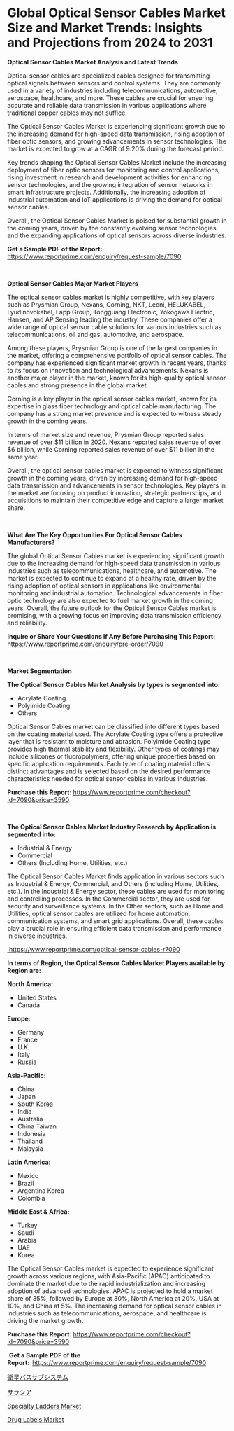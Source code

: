 <p><h1>Global Optical Sensor Cables Market Size and Market Trends: Insights and Projections from 2024 to 2031</h1></p><p><strong>Optical Sensor Cables Market Analysis and Latest Trends</strong></p>
<p><p>Optical sensor cables are specialized cables designed for transmitting optical signals between sensors and control systems. They are commonly used in a variety of industries including telecommunications, automotive, aerospace, healthcare, and more. These cables are crucial for ensuring accurate and reliable data transmission in various applications where traditional copper cables may not suffice.</p><p>The Optical Sensor Cables Market is experiencing significant growth due to the increasing demand for high-speed data transmission, rising adoption of fiber optic sensors, and growing advancements in sensor technologies. The market is expected to grow at a CAGR of 9.20% during the forecast period.</p><p>Key trends shaping the Optical Sensor Cables Market include the increasing deployment of fiber optic sensors for monitoring and control applications, rising investment in research and development activities for enhancing sensor technologies, and the growing integration of sensor networks in smart infrastructure projects. Additionally, the increasing adoption of industrial automation and IoT applications is driving the demand for optical sensor cables.</p><p>Overall, the Optical Sensor Cables Market is poised for substantial growth in the coming years, driven by the constantly evolving sensor technologies and the expanding applications of optical sensors across diverse industries.</p></p>
<p><strong>Get a Sample PDF of the Report:&nbsp;</strong> <a href="https://www.reportprime.com/enquiry/request-sample/7090">https://www.reportprime.com/enquiry/request-sample/7090</a></p>
<p>&nbsp;</p>
<p><strong>Optical Sensor Cables Major Market Players</strong></p>
<p><p>The optical sensor cables market is highly competitive, with key players such as Prysmian Group, Nexans, Corning, NKT, Leoni, HELUKABEL, Lyudinovokabel, Lapp Group, Tongguang Electronic, Yokogawa Electric, Hansen, and AP Sensing leading the industry. These companies offer a wide range of optical sensor cable solutions for various industries such as telecommunications, oil and gas, automotive, and aerospace.</p><p>Among these players, Prysmian Group is one of the largest companies in the market, offering a comprehensive portfolio of optical sensor cables. The company has experienced significant market growth in recent years, thanks to its focus on innovation and technological advancements. Nexans is another major player in the market, known for its high-quality optical sensor cables and strong presence in the global market.</p><p>Corning is a key player in the optical sensor cables market, known for its expertise in glass fiber technology and optical cable manufacturing. The company has a strong market presence and is expected to witness steady growth in the coming years.</p><p>In terms of market size and revenue, Prysmian Group reported sales revenue of over $11 billion in 2020. Nexans reported sales revenue of over $6 billion, while Corning reported sales revenue of over $11 billion in the same year.</p><p>Overall, the optical sensor cables market is expected to witness significant growth in the coming years, driven by increasing demand for high-speed data transmission and advancements in sensor technologies. Key players in the market are focusing on product innovation, strategic partnerships, and acquisitions to maintain their competitive edge and capture a larger market share.</p></p>
<p>&nbsp;</p>
<p><strong>What Are The Key Opportunities For Optical Sensor Cables Manufacturers?</strong></p>
<p><p>The global Optical Sensor Cables market is experiencing significant growth due to the increasing demand for high-speed data transmission in various industries such as telecommunications, healthcare, and automotive. The market is expected to continue to expand at a healthy rate, driven by the rising adoption of optical sensors in applications like environmental monitoring and industrial automation. Technological advancements in fiber optic technology are also expected to fuel market growth in the coming years. Overall, the future outlook for the Optical Sensor Cables market is promising, with a growing focus on improving data transmission efficiency and reliability.</p></p>
<p><strong>Inquire or Share Your Questions If Any Before Purchasing This Report:</strong> <a href="https://www.reportprime.com/enquiry/pre-order/7090">https://www.reportprime.com/enquiry/pre-order/7090</a></p>
<p>&nbsp;</p>
<p><strong>Market Segmentation</strong></p>
<p><strong>The Optical Sensor Cables Market Analysis by types is segmented into:</strong></p>
<p><ul><li>Acrylate Coating</li><li>Polyimide Coating</li><li>Others</li></ul></p>
<p><p>Optical Sensor Cables market can be classified into different types based on the coating material used. The Acrylate Coating type offers a protective layer that is resistant to moisture and abrasion. Polyimide Coating type provides high thermal stability and flexibility. Other types of coatings may include silicones or fluoropolymers, offering unique properties based on specific application requirements. Each type of coating material offers distinct advantages and is selected based on the desired performance characteristics needed for optical sensor cables in various industries.</p></p>
<p><strong>Purchase this Report:&nbsp;</strong><a href="https://www.reportprime.com/checkout?id=7090&price=3590">https://www.reportprime.com/checkout?id=7090&price=3590</a></p>
<p>&nbsp;</p>
<p><strong>The Optical Sensor Cables Market Industry Research by Application is segmented into:</strong></p>
<p><ul><li>Industrial & Energy</li><li>Commercial</li><li>Others (Including Home, Utilities, etc.)</li></ul></p>
<p><p>The Optical Sensor Cables Market finds application in various sectors such as Industrial & Energy, Commercial, and Others (including Home, Utilities, etc.). In the Industrial & Energy sector, these cables are used for monitoring and controlling processes. In the Commercial sector, they are used for security and surveillance systems. In the Other sectors, such as Home and Utilities, optical sensor cables are utilized for home automation, communication systems, and smart grid applications. Overall, these cables play a crucial role in ensuring efficient data transmission and performance in diverse industries.</p></p>
<p><a href="https://www.reportprime.com/optical-sensor-cables-r7090">&nbsp;https://www.reportprime.com/optical-sensor-cables-r7090</a></p>
<p><strong>In terms of Region, the Optical Sensor Cables Market Players available by Region are:</strong></p>
<p>
    <p> <strong> North America: </strong>
        <ul>
            <li>United States</li>
            <li>Canada</li>
        </ul>
        </p> 
    <p> <strong> Europe: </strong>
        <ul>
            <li>Germany</li>
            <li>France</li>
            <li>U.K.</li>
            <li>Italy</li>
            <li>Russia</li>
        </ul>
        </p> 
    <p> <strong> Asia-Pacific: </strong>
        <ul>
            <li>China</li>
            <li>Japan</li>
            <li>South Korea</li>
            <li>India</li>
            <li>Australia</li>
            <li>China Taiwan</li>
            <li>Indonesia</li>
            <li>Thailand</li>
            <li>Malaysia</li>
        </ul>
        </p> 
    <p> <strong> Latin America: </strong>
        <ul>
            <li>Mexico</li>
            <li>Brazil</li>
            <li>Argentina Korea</li>
            <li>Colombia</li>
        </ul>
        </p> 
    <p> <strong> Middle East & Africa: </strong>
        <ul>
            <li>Turkey</li>
            <li>Saudi</li>
            <li>Arabia</li>
            <li>UAE</li>
            <li>Korea</li>
        </ul>
    </p>
    </p>
<p><p>The Optical Sensor Cables market is expected to experience significant growth across various regions, with Asia-Pacific (APAC) anticipated to dominate the market due to the rapid industrialization and increasing adoption of advanced technologies. APAC is projected to hold a market share of 35%, followed by Europe at 30%, North America at 20%, USA at 10%, and China at 5%. The increasing demand for optical sensor cables in industries such as telecommunications, aerospace, and healthcare is driving the market growth.</p></p>
<p><strong>Purchase this Report: </strong><a href="https://www.reportprime.com/checkout?id=7090&price=3590">https://www.reportprime.com/checkout?id=7090&price=3590</a></p>
<p>&nbsp;<strong>Get a Sample PDF of the Report:&nbsp;&nbsp;</strong><a href="https://www.reportprime.com/enquiry/request-sample/7090">https://www.reportprime.com/enquiry/request-sample/7090</a></p>
<p><strong></strong></p>
<p><p><a href="https://github.com/DanykaKilback/Market-Research-Report-List-1/blob/main/740980875910.md">衛星バスサブシステム</a></p><p><a href="https://github.com/GiovaniLeannon/Market-Research-Report-List-1/blob/main/293235675907.md">サラシア</a></p><p><a href="https://www.linkedin.com/pulse/specialty-ladders-market-insight-trends-growth-forecasted-3ua9e?trackingId=uLBjSq8hov7DcVcvoOMtWQ%3D%3D">Specialty Ladders Market</a></p><p><a href="https://www.linkedin.com/pulse/drug-labels-market-share-evolution-growth-trends-2024-gbeuf?trackingId=44WvGIO7aXsPAZdvD%2FAJrw%3D%3D">Drug Labels Market</a></p></p>